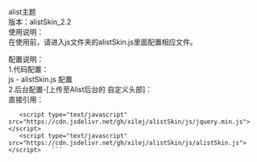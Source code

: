 alist主题     
版本：alistSkin_2.2  
使用说明：  
在使用前，请进入js文件夹的alistSkin.js里面配置相应文件。

配置说明：  
1.代码配置：  
js - alistSkin.js 配置  
2.后台配置-[上传至Alist后台的 自定义头部]：  
直接引用：  
```<link rel="stylesheet" type="text/css" href="https://cdn.jsdelivr.net/gh/xilej/alistSkin/css/alistSikn.css"/>
   <script type="text/javascript" src="https://cdn.jsdelivr.net/gh/xilej/alistSkin/js/jquery.min.js"></script>
   <script type="text/javascript" src="https://cdn.jsdelivr.net/gh/xilej/alistSkin/js/alistSkin.js"></script>   ```




